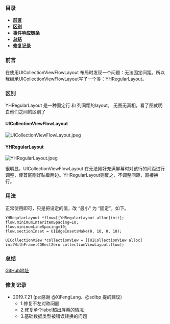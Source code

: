 ### 目录
* [**前言**](#前言)
* [**区别**](#区别)
* [**事件响应链条**](#用法)
* [**总结**](#总结)
* [**修复记录**](#修复记录)


### <a name="前言"></a>前言
在使用UICollectionViewFlowLayout 布局时发现一个问题：无法固定间距。所以我继承UICollectionViewFlowLayout写了一个类：YHRegularLayout。

### <a name="区别"></a>区别
YHRegularLayout 是一种固定行 和 列间距的layout。
无图无真相，看了图就明白他们之间的区别了

#### **UICollectionViewFlowLayout**
![UICollectionViewFlowLayout.jpeg](http://upload-images.jianshu.io/upload_images/1891685-73c61deb5948fd53.jpeg?imageMogr2/auto-orient/strip%7CimageView2/2/w/1240)

#### **YHRegularLayout**
![YHRegularLayout.jpeg](http://upload-images.jianshu.io/upload_images/1891685-0cff49b93ae74e19.jpeg?imageMogr2/auto-orient/strip%7CimageView2/2/w/1240)

很明显，UICollectionViewFlowLayout 在无法刚好充满屏幕时对该行的间距进行调整，使首尾刚好贴着两边。YHRegularLayout则反之，不调整间距，直接换行。

### <a name="用法"></a>用法
正常使用即可，只是把设定的值，改 “最小” 为 “固定”，如下。

```
YHRegularLayout *flow=[[YHRegularLayout alloc]init];
flow.minimumInteritemSpacing=10;
flow.minimumLineSpacing=10;
flow.sectionInset = UIEdgeInsetsMake(0, 10, 0, 10);

UICollectionView *collectionView = [[UICollectionView alloc] initWithFrame:CGRectZero collectionViewLayout:flow];

```

### <a name="总结"></a>总结
[GitHub地址](https://github.com/developeryh/YHRegularLayout)

### <a name="修复记录"></a>修复记录
* 2019.7.21 (ps:感谢 @XiFengLang、@sdlbp 提的建议)
	* 1.修复不左对称问题
	* 2.修复单个label超出屏幕的情况
	* 3.基础数据类型被错误转换的问题

